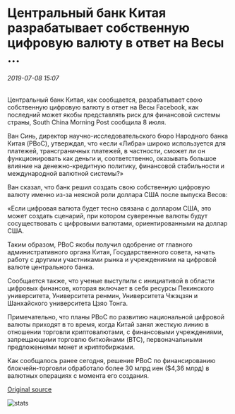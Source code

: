 # Центральный банк Китая разрабатывает собственную цифровую валюту в ответ на Весы ...

###### 2019-07-08 15:07

Центральный банк Китая, как сообщается, разрабатывает свою собственную цифровую валюту в ответ на Весы Facebook, как последний может якобы представлять риск для финансовой системы страны, South China Morning Post сообщила 8 июля.

Ван Синь, директор научно-исследовательского бюро Народного банка Китая (PBoC), утверждал, что «если «Либра» широко используется для платежей, трансграничных платежей, в частности, сможет ли он функционировать как деньги и, соответственно, оказывать большое влияние на денежно-кредитную политику, финансовой стабильности и международной валютной системы?»

Ван сказал, что банк решил создать свою собственную цифровую валюту именно из-за неясной роли доллара США после выпуска Весов:

«Если цифровая валюта будет тесно связана с долларом США, это может создать сценарий, при котором суверенные валюты будут сосуществовать с цифровыми валютами, ориентированными на доллар США.

Таким образом, PBoC якобы получил одобрение от главного административного органа Китая, Государственного совета, начать работу с другими участниками рынка и учреждениями на цифровой валюте центрального банка.

Сообщается также, что ученые выступили с инициативой в области цифровых финансов, которая включает в себя ресурсы Пекинского университета, Университета ренмин, Университета Чжэцзян и Шанхайского университета Цзяо Тонга.

Примечательно, что планы PBoC по развитию национальной цифровой валюты приходят в то время, когда Китай занял жесткую линию в отношении торговли криптовалютами, с финансовыми учреждениями, запрещающими торговлю биткойнами (BTC), первоначальными предложениями монет и криптобиржами.

Как сообщалось ранее сегодня, решение PBoC по финансированию блокчейн-торговли обработало более 30 млрд иен ($4,36 млрд) в валютных операциях с момента его создания.

[Original source](https://cointelegraph.com/news/chinas-central-bank-developing-own-digital-currency-in-response-to-libra)

![stats](https://c.statcounter.com/11760860/0/a89fa40b/1/ "stats")